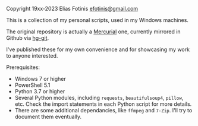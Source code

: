 Copyright 19xx-2023 Elias Fotinis efotinis@gmail.com

This is a collection of my personal scripts, used in my Windows machines.

The original repository is actually a [Mercurial][] one, currently mirrored in Github via [hg-git][].

I've published these for my own convenience and for showcasing my work to anyone interested.

Prerequisites:

* Windows 7 or higher
* PowerShell 5.1
* Python 3.7 or higher
* Several Python modules, including `requests`, `beautifulsoup4`, `pillow`, etc. Check the import statements in each Python script for more details.
* There are some additional dependancies, like `ffmpeg` and `7-Zip`. I'll try to document them eventually.

[Mercurial]: https://www.mercurial-scm.org/
[hg-git]: https://hg-git.github.io/
